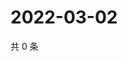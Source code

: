 # 2022-03-02

共 0 条

<!-- BEGIN WEIBO -->
<!-- 最后更新时间 Wed Mar 02 2022 11:12:51 GMT+0800 (China Standard Time) -->

<!-- END WEIBO -->
